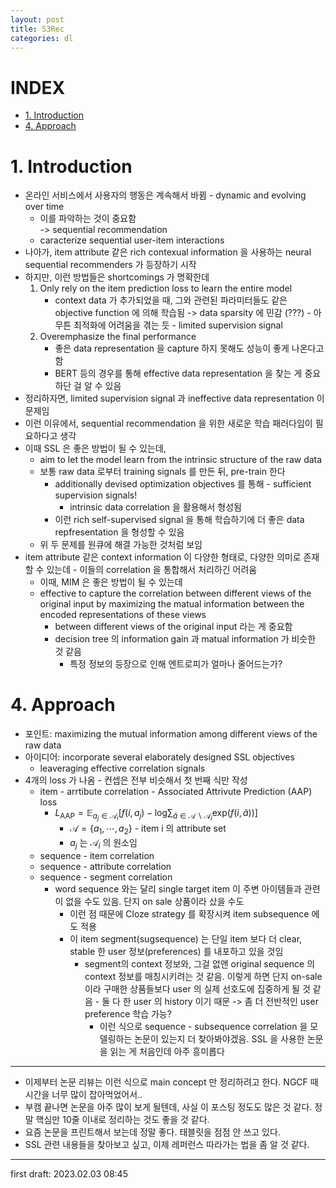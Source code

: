 ```yaml
---
layout: post
title: S3Rec
categories: dl
---
```


# INDEX
- [1. Introduction](#1-introduction)
- [4. Approach](#4-approach)

# 1. Introduction
- 온라인 서비스에서 사용자의 행동은 계속해서 바뀜 - dynamic and evolving over time
  - 이를 파악하는 것이 중요함  
  -> sequential recommendation
  - caracterize sequential user-item interactions
- 나아가, item attribute 같은 rich contexual information 을 사용하는 neural sequential recommenders 가 등장하기 시작
- 하지만, 이런 방법들은 shortcomings 가 명확한데
  1. Only rely on the item prediction loss to learn the entire model
      - context data 가 추가되었을 때, 그와 관련된 파라미터들도 같은 objective function 에 의해 학습됨 -> data sparsity 에 민감 (???) - 아무튼 최적화에 어려움을 겪는 듯 - limited supervision signal
  2. Overemphasize the final performance
      - 좋은 data representation 을 capture 하지 못해도 성능이 좋게 나온다고 함
      - BERT 등의 경우를 통해 effective data representation 을 찾는 게 중요하단 걸 알 수 있음
- 정리하자면, limited supervision signal 과 ineffective data representation 이 문제임
- 이런 이유에서, sequential recommendation 을 위한 새로운 학습 패러다임이 필요하다고 생각
- 이때 SSL 은 좋은 방법이 될 수 있는데,
  - aim to let the model learn from the intrinsic structure of the raw data
  - 보통 raw data 로부터 training signals 를 만든 뒤, pre-train 한다
    - additionally devised optimization objectives 를 통해 - sufficient supervision signals!
      - intrinsic data correlation 을 활용해서 형성됨
    - 이런 rich self-supervised signal 을 통해 학습하기에 더 좋은 data repfresentation 을 형성할 수 있음
  - 위 두 문제를 원큐에 해결 가능한 것처럼 보임
- item attribute 같은 context information 이 다양한 형태로, 다양한 의미로 존재할 수 있는데 - 이들의 correlation 을 통합해서 처리하긴 어려움
  - 이때, MIM 은 좋은 방법이 될 수 있는데
  - effective to capture the correlation between different views of the original input by maximizing the matual information between the encoded representations of these views
    - between different views of the original input 라는 게 중요함
    - decision tree 의 information gain 과 matual information 가 비슷한 것 같음
      - 특정 정보의 등장으로 인해 엔트로피가 얼마나 줄어드는가?

# 4. Approach
- 포인트: maximizing the mutual information among different views of the raw data
- 아이디어: incorporate several elaborately designed SSL objectives
  - leaveraging effective correlation signals
- 4개의 loss 가 나옴 - 컨셉은 전부 비슷해서 첫 번째 식만 작성
  - item - arrtibute correlation - Associated Attrivute Prediction (AAP) loss
    - $L_\text{AAP} = \mathbb E_{a_j \in \mathscr A_i} [f(i, a_j) - \text{log}{\sum_{\tilde a \in {\mathscr A \backslash \mathscr A_i}} \text{exp}(f(i, \tilde a))}]$
      - $\mathscr A = \{a_1, \cdots, a_2\}$ - item i 의 attribute set
      - $a_j$ 는 $\mathscr A_i$ 의 원소임
  - sequence - item correlation
  - sequence - attribute correlation
  - sequence - segment correlation
    - word sequence 와는 달리 single target item 이 주변 아이템들과 관련이 없을 수도 있음. 단지 on sale 상품이라 샀을 수도
      - 이런 점 때문에 Cloze strategy 를 확장시켜 item subsequence 에도 적용
      - 이 item segment(sugsequence) 는 단일 item 보다 더 clear, stable 한 user 정보(preferences) 를 내포하고 있을 것임
        - segment의 context 정보와, 그걸 없앤 original sequence 의 context 정보를 매칭시키려는 것 같음. 이렇게 하면 단지 on-sale 이라 구매한 상품들보다 user 의 실제 선호도에 집중하게 될 것 같음 - 둘 다 한 user 의 history 이기 때문 -> 좀 더 전반적인 user preference 학습 가능?
          - 이런 식으로 sequence - subsequence correlation 을 모델링하는 논문이 있는지 더 찾아봐야겠음. SSL 을 사용한 논문을 읽는 게 처음인데 아주 흥미롭다

---

- 이제부터 논문 리뷰는 이런 식으로 main concept 만 정리하려고 한다. NGCF 때 시간을 너무 많이 잡아먹었어서..
- 부캠 끝나면 논문을 아주 많이 보게 될텐데, 사실 이 포스팅 정도도 많은 것 같다. 정말 핵심만 10줄 이내로 정리하는 것도 좋을 것 같다.
- 요즘 논문을 프린트해서 보는데 정말 좋다. 태블릿을 점점 안 쓰고 있다.
- SSL 관련 내용들을 찾아보고 싶고, 이제 레퍼런스 따라가는 법을 좀 알 것 같다.

---

first draft: 2023.02.03 08:45